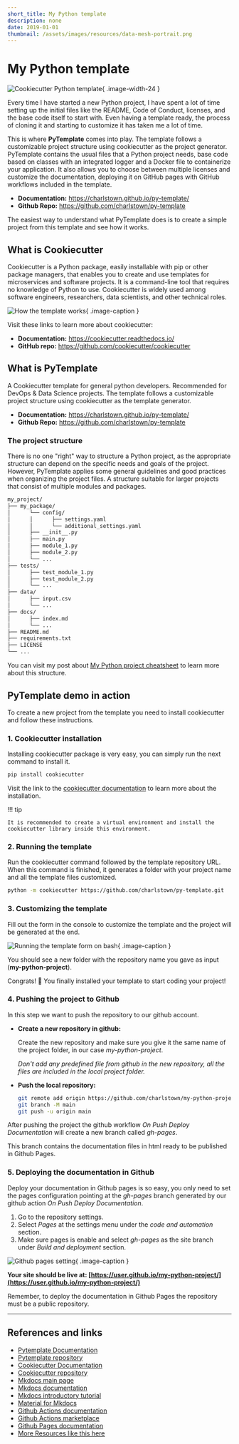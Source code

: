 ```yaml
---
short_title: My Python template
description: none
date: 2019-01-01
thumbnail: /assets/images/resources/data-mesh-portrait.png
---
```


# My Python template

![Cookiecutter Python template](../../assets/images/resources/template-python-portrait.png){ .image-width-24 }

Every time I have started a new Python project, I have spent a lot of time setting up the initial files like the README, Code of Conduct, licenses, and the base code itself to start with. Even having a template ready, the process of cloning it and starting to customize it has taken me a lot of time.

This is where **PyTemplate** comes into play. The template follows a customizable project structure using cookiecutter as the project generator. PyTemplate contains the usual files that a Python project needs, base code based on classes with an integrated logger and a Docker file to containerize your application. It also allows you to choose between multiple licenses and customize the documentation, deploying it on GitHub pages with GitHub workflows included in the template.

- **Documentation:** https://charlstown.github.io/py-template/
- **Github Repo:** https://github.com/charlstown/py-template

The easiest way to understand what PyTemplate does is to create a simple project from this template and see how it works.


## What is Cookiecutter

Cookiecutter is a Python package, easily installable with pip or other package managers, that enables you to create and use templates for microservices and software projects. It is a command-line tool that requires no knowledge of Python to use. Cookiecutter is widely used among software engineers, researchers, data scientists, and other technical roles.

![How the template works](../../assets/images/resources/template-python-how-it-works.png){ .image-caption }

Visit these links to learn more about cookiecutter:

- **Documentation:** https://cookiecutter.readthedocs.io/
- **GitHub repo:** https://github.com/cookiecutter/cookiecutter


## What is PyTemplate

A Cookiecutter template for general python developers. Recommended for DevOps & Data Science projects. The template follows a customizable project structure using cookiecutter as the template generator.

- **Documentation:** https://charlstown.github.io/py-template/
- **Github Repo:** https://github.com/charlstown/py-template


### The project structure

There is no one "right" way to structure a Python project, as the appropriate structure can depend on the specific needs and goals of the project. However, PyTemplate applies some general guidelines and good practices when organizing the project files. A structure suitable for larger projects that consist of multiple modules and packages.

```bash
my_project/
├── my_package/
│      └── config/
│      │      ├── settings.yaml
│      │      └── additional_settings.yaml
│      ├── __init__.py
│      ├── main.py
│      ├── module_1.py
│      ├── module_2.py
│      └── ...
├── tests/
│      ├── test_module_1.py
│      ├── test_module_2.py
│      └── ...
├── data/
│      ├── input.csv
│      └── ...
├── docs/
│      ├── index.md
│      └── ...
├── README.md
├── requirements.txt
├── LICENSE
└── ...
```

You can visit my post about [My Python project cheatsheet](https://carlosgrande.me/my-python-project-cheatsheet/) to learn more about this structure.


## PyTemplate demo in action

To create a new project from the template you need to install cookiecutter and follow these instructions.


### 1. Cookiecutter installation

Installing cookiecutter package is very easy, you can simply run the next command to install it.

```bash
pip install cookiecutter
```

Visit the link to the [cookiecutter documentation](https://cookiecutter.readthedocs.io/en/stable/installation.html#install-cookiecutter) to learn more about the installation.

!!! tip

	It is recommended to create a virtual environment and install the cookiecutter library inside this environment.


### 2. Running the template

Run the cookiecutter command followed by the template repository URL. When this command is finished, it generates a folder with your project name and all the template files customized.

```bash
python -m cookiecutter https://github.com/charlstown/py-template.git
```

### 3. Customizing the template

Fill out the form in the console to customize the template and the project will be generated at the end.

![Running the template form on bash](../../assets/images/resources/template-python-run.png){ .image-caption }


You should see a new folder with the repository name you gave as input (**my-python-project**).

Congrats! &#x1f387; You finally installed your template to start coding your project!


### 4. Pushing the project to Github

In this step we want to push the repository to our github account.

- **Create a new repository in github:**

	Create the new repository and make sure you give it the same name of the project folder, in our case *my-python-project*.

	*Don't add any predefined file from github in the new repository, all the files are included in the local project folder.*

- **Push the local repository:**

	```bash
	git remote add origin https://github.com/charlstown/my-python-project.git
	git branch -M main
	git push -u origin main
	```

After pushing the project the github workflow *On Push Deploy Documentation* will create a new branch called *gh-pages*.

This branch contains the documentation files in html ready to be published in Github Pages.


### 5. Deploying the documentation in Github

Deploy your documentation in Github pages is so easy, you only need to set the pages configuration pointing at the *gh-pages* branch generated by our github action *On Push Deploy Documentation*.

1. Go to the repository settings.
2. Select *Pages* at the settings menu under the *code and automation* section.
3. Make sure pages is enable and select *gh-pages* as the site branch under *Build and deployment* section.

![Github pages setting](../../assets/images/resources/template-python-ghpages.png){ .image-caption }


**Your site should be live at: [https://user.github.io/my-python-project/](https://user.github.io/my-python-project/)**

Remember, to deploy the documentation in Github Pages the repository must be a public repository.

---

## References and links

- [Pytemplate Documentation](https://charlstown.github.io/py-template/)
- [Pytemplate repository](https://github.com/charlstown/py-template)
- [Cookiecutter Documentation](https://cookiecutter.readthedocs.io/)
- [Cookiecutter repository](https://github.com/cookiecutter/cookiecutter)
- [Mkdocs main page](https://www.mkdocs.org/)
- [Mkdocs documentation](https://github.com/mkdocs/mkdocs/blob/master/docs/index.md)
- [Mkdocs introductory tutorial](https://github.com/mkdocs/mkdocs/blob/master/docs/getting-started.md)
- [Material for Mkdocs](https://squidfunk.github.io/mkdocs-material/)
- [Github Actions documentation](https://docs.github.com/es/actions)
- [Github Actions marketplace](https://github.com/marketplace?type=actions)
- [Github Pages documentation](https://docs.github.com/es/pages)
- [More Resources like this here](https://carlosgrande.me/#resources-cheatsheets/)

